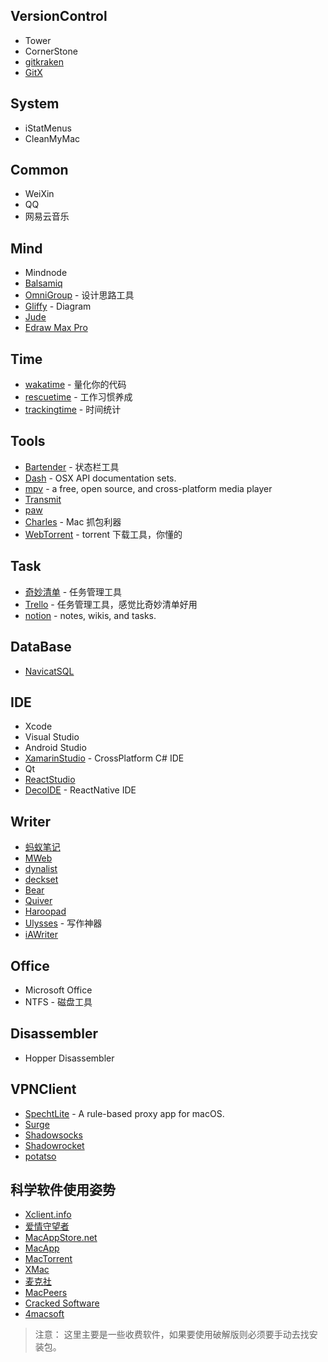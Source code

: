 ## VersionControl
- Tower
- CornerStone
- [gitkraken](https://www.gitkraken.com/)
- [GitX](http://gitx.frim.nl/index.html)

## System
- iStatMenus
- CleanMyMac

## Common
- WeiXin
- QQ
- 网易云音乐

## Mind
- Mindnode
- [Balsamiq](https://balsamiq.com/)
- [OmniGroup](https://www.omnigroup.com/omniplan/) - 设计思路工具
- [Gliffy](https://www.gliffy.com/) - Diagram
- [Jude](http://astah.net/editions/community)
- [Edraw Max Pro](https://www.edrawsoft.com)

## Time
- [wakatime](https://wakatime.com/) - 量化你的代码
- [rescuetime](https://www.rescuetime.com/) - 工作习惯养成
- [trackingtime](https://trackingtime.co/) - 时间统计

## Tools
- [Bartender](https://www.macbartender.com) - 状态栏工具
- [Dash](https://kapeli.com/dash) - OSX API documentation sets.
- [mpv](https://mpv.io) - a free, open source, and cross-platform media player
- [Transmit](https://panic.com/transmit/)
- [paw](https://paw.cloud/)
- [Charles](https://www.charlesproxy.com/) - Mac 抓包利器
- [WebTorrent](https://webtorrent.io/) - torrent 下载工具，你懂的

## Task
- [奇妙清单](https://www.wunderlist.com) - 任务管理工具
- [Trello](https://trello.com/) - 任务管理工具，感觉比奇妙清单好用
- [notion](https://www.notion.so/) - notes, wikis, and tasks.

## DataBase
- [NavicatSQL](https://www.navicat.com)

## IDE
- Xcode
- Visual Studio
- Android Studio
- [XamarinStudio](https://www.xamarin.com/download) - CrossPlatform C# IDE
- Qt
- [ReactStudio](https://neonto.com/reactstudio)
- [DecoIDE](https://www.decosoftware.com/) -  ReactNative IDE

## Writer
- [蚂蚁笔记](https://leanote.com/)
- [MWeb](http://www.mweb.im/)
- [dynalist](https://dynalist.io)
- [deckset](http://www.decksetapp.com/)
- [Bear](http://www.bear-writer.com)
- [Quiver](http://happenapps.com/)
- [Haroopad](http://pad.haroopress.com/user.html)
- [Ulysses](https://ulyssesapp.com/) - 写作神器
- [iAWriter](https://ia.net/writer/)

## Office
- Microsoft Office
- NTFS - 磁盘工具

## Disassembler
- Hopper Disassembler

## VPNClient
- [SpechtLite](https://github.com/zhuhaow/SpechtLite) - A rule-based proxy app for macOS.
- [Surge](http://nssurge.com/)
- [Shadowsocks](https://github.com/shadowsocks/ShadowsocksX-NG)
- [Shadowrocket](https://liguangming.com/Shadowrocket)
- [potatso](https://potatso.com/)

## 科学软件使用姿势

- [Xclient.info](xclient.info)
- [爱情守望者](https://www.waitsun.com/)
- [MacAppStore.net](http://macappstore.net/)
- [MacApp](https://macapp.org/)
- [MacTorrent](http://mac-torrent-download.net/)
- [XMac](http://xmac.xyz/)
- [麦克社](http://www.macshe.com/)
- [MacPeers](https://www.macpeers.com/)
- [Cracked Software](https://crackedmine.com/)
- [4macsoft](https://4macsoft.com/)

> 注意：
  这里主要是一些收费软件，如果要使用破解版则必须要手动去找安装包。
